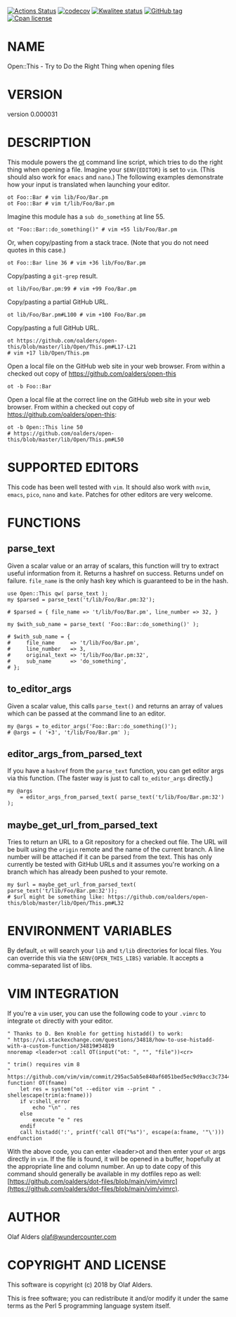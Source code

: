 [![Actions Status](https://github.com/oalders/open-this/actions/workflows/test/badge.svg)](https://github.com/oalders/open-this/actions)
[![codecov](https://codecov.io/gh/oalders/open-this/branch/master/graph/badge.svg)](https://codecov.io/gh/oalders/open-this)
[![Kwalitee status](https://cpants.cpanauthors.org/dist/Open-This.png)](https://cpants.cpanauthors.org/dist/Open-This)
[![GitHub tag](https://img.shields.io/github/tag/oalders/open-this.svg)]()
[![Cpan license](https://img.shields.io/cpan/l/Open-This.svg)](https://metacpan.org/release/Open-This)

# NAME

Open::This - Try to Do the Right Thing when opening files

# VERSION

version 0.000031

# DESCRIPTION

This module powers the [ot](https://metacpan.org/pod/ot) command line script, which tries to do the right
thing when opening a file.  Imagine your `$ENV{EDITOR}` is set to `vim`.
(This should also work for `emacs` and `nano`.)  The following examples
demonstrate how your input is translated when launching your editor.

    ot Foo::Bar # vim lib/Foo/Bar.pm
    ot Foo::Bar # vim t/lib/Foo/Bar.pm

Imagine this module has a `sub do_something` at line 55.

    ot "Foo::Bar::do_something()" # vim +55 lib/Foo/Bar.pm

Or, when copy/pasting from a stack trace.  (Note that you do not need quotes in
this case.)

    ot Foo::Bar line 36 # vim +36 lib/Foo/Bar.pm

Copy/pasting a `git-grep` result.

    ot lib/Foo/Bar.pm:99 # vim +99 Foo/Bar.pm

Copy/pasting a partial GitHub URL.

    ot lib/Foo/Bar.pm#L100 # vim +100 Foo/Bar.pm

Copy/pasting a full GitHub URL.

    ot https://github.com/oalders/open-this/blob/master/lib/Open/This.pm#L17-L21
    # vim +17 lib/Open/This.pm

Open a local file on the GitHub web site in your web browser.  From within a
checked out copy of https://github.com/oalders/open-this

    ot -b Foo::Bar

Open a local file at the correct line on the GitHub web site in your web
browser.  From within a checked out copy of
https://github.com/oalders/open-this:

    ot -b Open::This line 50
    # https://github.com/oalders/open-this/blob/master/lib/Open/This.pm#L50

# SUPPORTED EDITORS

This code has been well tested with `vim`.  It should also work with `nvim`,
`emacs`, `pico`, `nano` and `kate`.  Patches for other editors are very
welcome.

# FUNCTIONS

## parse\_text

Given a scalar value or an array of scalars, this function will try to extract
useful information from it.  Returns a hashref on success.  Returns undef on
failure.  `file_name` is the only hash key which is guaranteed to be in the
hash.

    use Open::This qw( parse_text );
    my $parsed = parse_text('t/lib/Foo/Bar.pm:32');

    # $parsed = { file_name => 't/lib/Foo/Bar.pm', line_number => 32, }

    my $with_sub_name = parse_text( 'Foo::Bar::do_something()' );

    # $with_sub_name = {
    #     file_name     => 't/lib/Foo/Bar.pm',
    #     line_number   => 3,
    #     original_text => 't/lib/Foo/Bar.pm:32',
    #     sub_name      => 'do_something',
    # };

## to\_editor\_args

Given a scalar value, this calls `parse_text()` and returns an array of values
which can be passed at the command line to an editor.

    my @args = to_editor_args('Foo::Bar::do_something()');
    # @args = ( '+3', 't/lib/Foo/Bar.pm' );

## editor\_args\_from\_parsed\_text

If you have a `hashref` from the `parse_text` function, you can get editor
args via this function.  (The faster way is just to call `to_editor_args`
directly.)

    my @args
        = editor_args_from_parsed_text( parse_text('t/lib/Foo/Bar.pm:32') );

## maybe\_get\_url\_from\_parsed\_text

Tries to return an URL to a Git repository for a checked out file.  The URL
will be built using the `origin` remote and the name of the current branch.  A
line number will be attached if it can be parsed from the text.  This has only
currently be tested with GitHub URLs and it assumes you're working on a branch
which has already been pushed to your remote.

    my $url = maybe_get_url_from_parsed_text( parse_text('t/lib/Foo/Bar.pm:32'));
    # $url might be something like: https://github.com/oalders/open-this/blob/master/lib/Open/This.pm#L32

# ENVIRONMENT VARIABLES

By default, `ot` will search your `lib` and `t/lib` directories for local
files.  You can override this via the `$ENV{OPEN_THIS_LIBS}` variable.  It
accepts a comma-separated list of libs.

# VIM INTEGRATION

If you're a `vim` user, you can use the following code to your `.vimrc` to
integrate `ot` directly with your editor.

    " Thanks to D. Ben Knoble for getting histadd() to work:
    " https://vi.stackexchange.com/questions/34818/how-to-use-histadd-with-a-custom-function/34819#34819
    nnoremap <leader>ot :call OT(input("ot: ", "", "file"))<cr>

    " trim() requires vim 8
    " https://github.com/vim/vim/commit/295ac5ab5e840af6051bed5ec9d9acc3c73445de
    function! OT(fname)
        let res = system("ot --editor vim --print " . shellescape(trim(a:fname)))
        if v:shell_error
            echo "\n" . res
        else
            execute "e " res
        endif
        call histadd(':', printf('call OT("%s")', escape(a:fname, '"\')))
    endfunction

With the above code, you can enter &lt;leader>ot and then enter your `ot` args
directly in `vim`. If the file is found, it will be opened in a buffer,
hopefully at the appropriate line and column number. An up to date copy of this
command should generally be available in my dotfiles repo as well:
[https://github.com/oalders/dot-files/blob/main/vim/vimrc](https://github.com/oalders/dot-files/blob/main/vim/vimrc).

# AUTHOR

Olaf Alders <olaf@wundercounter.com>

# COPYRIGHT AND LICENSE

This software is copyright (c) 2018 by Olaf Alders.

This is free software; you can redistribute it and/or modify it under
the same terms as the Perl 5 programming language system itself.
